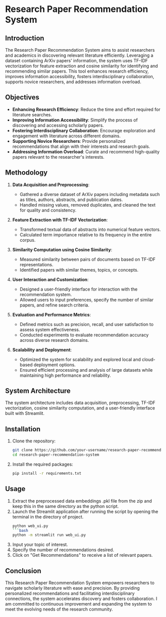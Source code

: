 # Research Paper Recommendation System

## Introduction

The Research Paper Recommendation System aims to assist researchers and academics in discovering relevant literature efficiently. Leveraging a dataset containing ArXiv papers' information, the system uses TF-IDF vectorization for feature extraction and cosine similarity for identifying and recommending similar papers. This tool enhances research efficiency, improves information accessibility, fosters interdisciplinary collaboration, supports novice researchers, and addresses information overload.

## Objectives

- **Enhancing Research Efficiency**: Reduce the time and effort required for literature searches.
- **Improving Information Accessibility**: Simplify the process of discovering and accessing scholarly papers.
- **Fostering Interdisciplinary Collaboration**: Encourage exploration and engagement with literature across different domains.
- **Supporting Novice Researchers**: Provide personalized recommendations that align with their interests and research goals.
- **Addressing Information Overload**: Curate and recommend high-quality papers relevant to the researcher's interests.

## Methodology

1. **Data Acquisition and Preprocessing**:
    - Gathered a diverse dataset of ArXiv papers including metadata such as titles, authors, abstracts, and publication dates.
    - Handled missing values, removed duplicates, and cleaned the text for quality and consistency.

2. **Feature Extraction with TF-IDF Vectorization**:
    - Transformed textual data of abstracts into numerical feature vectors.
    - Calculated term importance relative to its frequency in the entire corpus.

3. **Similarity Computation using Cosine Similarity**:
    - Measured similarity between pairs of documents based on TF-IDF representations.
    - Identified papers with similar themes, topics, or concepts.

4. **User Interaction and Customization**:
    - Designed a user-friendly interface for interaction with the recommendation system.
    - Allowed users to input preferences, specify the number of similar papers, and refine search criteria.

5. **Evaluation and Performance Metrics**:
    - Defined metrics such as precision, recall, and user satisfaction to assess system effectiveness.
    - Conducted experiments to evaluate recommendation accuracy across diverse research domains.

6. **Scalability and Deployment**:
    - Optimized the system for scalability and explored local and cloud-based deployment options.
    - Ensured efficient processing and analysis of large datasets while maintaining high performance and reliability.

## System Architecture

The system architecture includes data acquisition, preprocessing, TF-IDF vectorization, cosine similarity computation, and a user-friendly interface built with Streamlit.

## Installation

1. Clone the repository:
    ```bash
    git clone https://github.com/your-username/research-paper-recommendation-system.git
    cd research-paper-recommendation-system
    ```

2. Install the required packages:
    ```bash
    pip install -r requirements.txt
    ```

## Usage
1. Extract the preprocessed data embeddings .pkl file from the zip and keep this in the same directory as the python script. 
2. Launch the Streamlit application after running the script by opening the terminal in the directory of project.
    ```bash
    python web_ui.py
    ```bash
    python -m streamlit run web_ui.py
3. Input your topic of interest.
4. Specify the number of recommendations desired.
5. Click on "Get Recommendations" to receive a list of relevant papers.

## Conclusion

This Research Paper Recommendation System empowers researchers to navigate scholarly literature with ease and precision. 
By providing personalized recommendations and facilitating interdisciplinary connections, the system accelerates discovery and fosters collaboration. 
I am committed to continuous improvement and expanding the system to meet the evolving needs of the research community.




